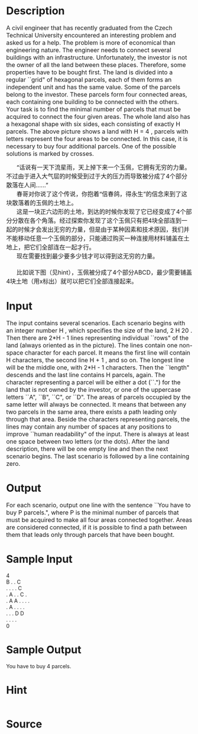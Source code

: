 
# Description

<div class="content"><p><span style="font-size: medium">A civil engineer that has recently graduated from the Czech Technical University encountered an interesting problem and asked us for a help. The problem is more of economical than engineering nature. The engineer needs to connect several buildings with an infrastructure. Unfortunately, the investor is not the owner of all the land between these places. Therefore, some properties have to be bought first. The land is divided into a regular ``grid&#34; of hexagonal parcels, each of them forms an independent unit and has the same value. Some of the parcels belong to the investor. These parcels form four connected areas, each containing one building to be connected with the others. Your task is to find the minimal number of parcels that must be acquired to connect the four given areas. The whole land also has a hexagonal shape with six sides, each consisting of exactly H parcels. The above picture shows a land with H = 4 , parcels with letters represent the four areas to be connected. In this case, it is necessary to buy four additional parcels. One of the possible solutions is marked by crosses.</span></p>
<div style="text-indent: 21pt"><span style="font-size: medium">“话说有一天下流星雨，天上掉下来一个玉佩，它拥有无穷的力量。不过由于进入大气层的时候受到过于大的压力而导致被分成了4个部分散落在人间……”</span></div>
<div style="text-indent: 21pt"><span style="font-size: medium">春哥对你说了这个传说，你抱着“信春鸽，得永生”的信念来到了这块散落着的玉佩的土地上。</span></div>
<div style="text-indent: 21pt"><span style="font-size: medium">这是一块正六边形的土地，到达的时候你发现了它已经变成了4个部分分散在各个角落。经过探索你发现了这个玉佩只有把4块全部连到一起的时候才会发出无穷的力量，但是由于某种因素和技术原因，我们并不能移动任意一个玉佩的部分，只能通过购买一种连接用材料铺盖在土地上，把它们全部连在一起才行。</span></div>
<div style="text-indent: 21pt"><span style="font-size: medium">现在需要找到最少要多少钱才可以得到这无穷的力量。</span></div>
<div style="text-indent: 21pt"><span style="font-size: medium"> </span></div>
<div style="text-indent: 21pt"><span style="font-size: medium">比如说下图（见hint），玉佩被分成了4个部分ABCD，最少需要铺盖4块土地（用x标出）就可以把它们全部连接起来。</span></div></div>

# Input

<div class="content"><p><span style="font-size: medium">The input contains several scenarios. Each scenario begins with an integer number H , which specifies the size of the land, 2 H 20 . Then there are 2*H - 1 lines representing individual ``rows&#34; of the land (always oriented as in the picture). The lines contain one non-space character for each parcel. It means the first line will contain H characters, the second line H + 1 , and so on. The longest line will be the middle one, with 2*H - 1 characters. Then the ``length&#34; descends and the last line contains H parcels, again. The character representing a parcel will be either a dot (``.&#34;) for the land that is not owned by the investor, or one of the uppercase letters ``A&#34;, ``B&#34;, ``C&#34;, or ``D&#34;. The areas of parcels occupied by the same letter will always be connected. It means that between any two parcels in the same area, there exists a path leading only through that area. Beside the characters representing parcels, the lines may contain any number of spaces at any positions to improve ``human readability&#34; of the input. There is always at least one space between two letters (or the dots). After the land description, there will be one empty line and then the next scenario begins. The last scenario is followed by a line containing zero. </span></p></div>

# Output

<div class="content"><p><span style="font-size: medium">For each scenario, output one line with the sentence ``You have to buy P parcels.&#34;, where P is the minimal number of parcels that must be acquired to make all four areas connected together. Areas are considered connected, if it is possible to find a path between them that leads only through parcels that have been bought. </span></p></div>

# Sample Input

<div class="content"><span class="sampledata">4 <br/>
    B . . C <br/>
   . . . . C <br/>
  . A . . C . <br/>
 . A A . . . .<br/>
  . A . . . . <br/>
   . . . D D <br/>
    . . . . <br/>
0<br/>
</span></div>

# Sample Output

<div class="content"><span class="sampledata">You have to buy 4 parcels.<br/>
</span></div>

# Hint

<div class="content"><p></p><p><img border="0" alt="" src="/source/bzoj/1401/img/aHR0cHM6Ly9seWRzeS5jb20vSnVkZ2VPbmxpbmUvaW1hZ2VzLzE0MDEuanBn.jpg"/></p><p></p></div>

# Source

<div class="content"><p><a href="problemset.php?search="></a></p></div>

